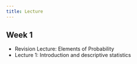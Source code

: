 ```yaml
---
title: Lecture
---
```


<HGlobalLink title="All Statistics Practice Class Exercises" md5="a619f3c979d10b431c62aae2cda67b6a"/>

<div class="how_qb">

## Week 1

- Revision Lecture: Elements of Probability
- Lecture 1: Introduction and descriptive statistics

<p>
<HButton type='Menu' title='Revision Lecture' src='./LectureRevision' />
<HButton type='Menu' title='Lecture 1' src='./Lecture1' />
<HButton type='Menu' title='Practice 1' src='./Practice1' />
</p>

</div>